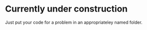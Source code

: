 # Currently under construction

Just put your code for a problem in an appropriateley named folder.
